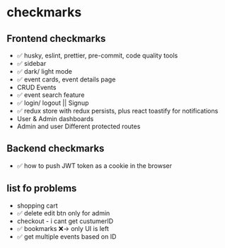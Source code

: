 # checkmarks

## Frontend checkmarks

* ✅ husky, eslint, prettier, pre-commit, code quality tools
* ✅ sidebar
* ✅ dark/ light mode
* ✅ event cards, event details page
* CRUD Events
* ✅ event search feature
* ✅ login/ logout || Signup
* ✅ redux store with redux persists, plus react toastify for notifications
* User & Admin dashboards
* Admin and user Different protected routes

## Backend checkmarks

* ✅ how to push JWT token as a cookie in the browser

## list fo problems

* shopping cart
* ✅ delete edit btn only for admin
* checkout - i cant get custumerID
* ✅ bookmarks ❌-> only UI is left
* ✅ get multiple events based on ID
